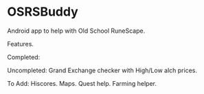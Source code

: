# OSRSBuddy
Android app to help with Old School RuneScape.

Features.

Completed:

Uncompleted:
	Grand Exchange checker with High/Low alch prices.

To Add:
	Hiscores.
	Maps.
	Quest help.
	Farming helper.
